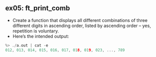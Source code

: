 ## ex05: ft_print_comb ##
- Create a function that displays all different combinations of three different digits in ascending order, listed by ascending order – yes, repetition is voluntary.
- Here’s the intended output:

```c
%> ./a.out | cat -e
012, 013, 014, 015, 016, 017, 018, 019, 023, ..., 789